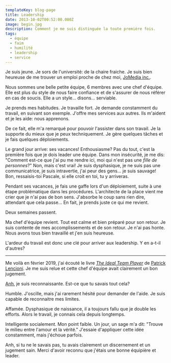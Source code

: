 ```yaml
---
templateKey: blog-page
title: Leadership
date: 2013-10-02T00:52:00.000Z
image: begin.jpg
description: Comment je me suis distinguée la toute première fois.
tags:
  - équipe
  - faim
  - humilité
  - leadership
  - service
---
```


Je suis jeune.
Je sors de l'université: de la chaire fraiche.
Je suis bien heureuse de me trouver un emploi proche de chez moi, [JoMedia inc.](https://jomediainc.com/).

Nous sommes une belle petite équipe, 6 membres avec une chef d'équipe.
Elle est plus du style de nous faire confiance et de s'assurer de nous référer en cas de soucis.
Elle a un style... disons... serviable.

Je prends mes habitudes.
Je travaille fort.
Je demande constamment du travail, en suivant son exemple.
J'offre mes services aux autres.
Ils m'aident et je les aide: nous apprenons.

De ce fait, elle m'a remarqué pour pouvoir l'assister dans son travail.
Je la supporte du mieux que je peux techniquement.
Je gère quelques tâches et je fais quelques déploiements.

Le grand jour arrive: ses vacances!
Enthousiasme?
Pas du tout, c'est la première fois que je dois leader une équipe.
Dans mon insécurité, je me dis: "Comment est-ce que j'ai pu me rendre ici, moi qui n'est pas une _fille de personnes_?"
Non, mais c'est vrai!
Je suis dysphasique, je ne suis pas une communicatrice, je suis intravertie, j'ai peur des gens... je suis sauvage!
Bon, ressaisis-toi Pascale, si elle croit en toi, tu y arriveras.

Pendant ses vacances, je fais une gaffe lors d'un déploiement, suite à une étape problématique dans les procédures.
L'architecte de la place vient me crier que je n'ai pas de bon sens.
J'absorbe le coup sans rien dire, attendant que cela passe...
En fait, je prends juste ce qui me revient.

Deux semaines passent.

Ma chef d'équipe revient.
Tout est calme et bien préparé pour son retour.
Je suis contente de mes accomplissements et de son retour.
Je n'ai pas honte.
Nous avons tous bien travaillé et j'en suis heureuse.

L'ardeur du travail est donc une clé pour arriver aux leadership.
Y en a-t-il d'autres?

---

Me voilà en février 2019, j'ai écouté le livre [_The Ideal Team Player_](https://www.tablegroup.com/books/ideal-team-player) de [Patrick Lencioni](https://www.tablegroup.com/pat/).
Je me suis relue et cette chef d'équipe avait clairement un bon jugement.

[Anh](https://www.linkedin.com/in/anh-thuc-ngo-1b65133/), je suis reconnaissante.
Est-ce que tu savais tout cela?

Humble.
J'oscille, mais j'ai rarement hésité pour demander de l'aide.
Je suis capable de reconnaitre mes limites.

Affamée.
Dysphasique de naissance, il a toujours fallu que je double les efforts.
Alors le travail, je connais cela depuis longtemps.

Intelligente socialement.
Mon point faible.
Un jour, un sage m'a dit: "Trouve le milieu entre l'amour et la vérité."
J'essaie d'appliquer cette idée constamment, mais j'échoue parfois.

Anh, si tu ne le savais pas, tu avais clairement un discernement et un jugement sain.
Merci d'avoir reconnu que j'étais une bonne équipière et leader.
